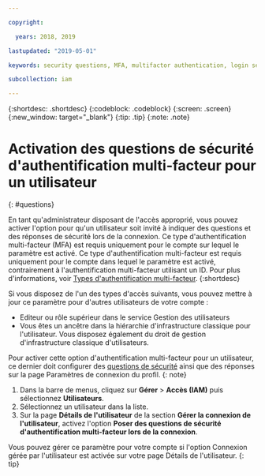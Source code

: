 ```yaml
---

copyright:

  years: 2018, 2019

lastupdated: "2019-05-01"

keywords: security questions, MFA, multifactor authentication, login security

subcollection: iam

---
```


{:shortdesc: .shortdesc}
{:codeblock: .codeblock}
{:screen: .screen}
{:new_window: target="_blank"}
{:tip: .tip}
{:note: .note}

# Activation des questions de sécurité d'authentification multi-facteur pour un utilisateur
{: #questions}

En tant qu'administrateur disposant de l'accès approprié, vous pouvez activer l'option pour qu'un utilisateur soit invité à indiquer des questions et des réponses de sécurité lors de la connexion. Ce type d'authentification multi-facteur (MFA) est requis uniquement pour le compte sur lequel le paramètre est activé. Ce type d'authentification multi-facteur est requis uniquement pour le compte dans lequel le paramètre est activé, contrairement à l'authentification multi-facteur utilisant un ID. Pour plus d'informations, voir [Types d'authentification multi-facteur](/docs/iam?topic=iam-types#types).
{:shortdesc}

Si vous disposez de l'un des types d'accès suivants, vous pouvez mettre à jour ce paramètre pour d'autres utilisateurs de votre compte :

* Editeur ou rôle supérieur dans le service Gestion des utilisateurs
* Vous êtes un ancêtre dans la hiérarchie d'infrastructure classique pour l'utilisateur. Vous disposez également du droit de gestion d'infrastructure classique d'utilisateurs.


Pour activer cette option d'authentification multi-facteur pour un utilisateur, ce dernier doit configurer des [questions de sécurité](/docs/account?topic=account-login-settings#security-questions) ainsi que des réponses sur la page Paramètres de connexion du profil.
{: note}

1. Dans la barre de menus, cliquez sur **Gérer** &gt; **Accès (IAM)** puis sélectionnez **Utilisateurs**.
2. Sélectionnez un utilisateur dans la liste.
3. Sur la page **Détails de l'utilisateur** de la section **Gérer la connexion de l'utilisateur**, activez l'option **Poser des questions de sécurité d'authentification multi-facteur lors de la connexion**.

Vous pouvez gérer ce paramètre pour votre compte si l'option Connexion gérée par l'utilisateur est activée sur votre page Détails de l'utilisateur.
{: tip}
